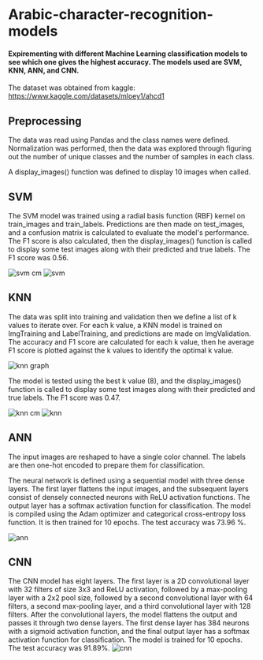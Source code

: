 # Arabic-character-recognition-models

#### Expirementing with different Machine Learning classification models to see which one gives the highest accuracy. The models used are SVM, KNN, ANN, and CNN.

The dataset was obtained from kaggle: https://www.kaggle.com/datasets/mloey1/ahcd1


## Preprocessing
The data was read using Pandas and the class names were defined. Normalization was performed, then the data was explored through figuring out the number of unique classes and the number of samples in each class.

A display_images() function was defined to display 10 images when called.



## SVM
The SVM model was trained using a radial basis function (RBF) kernel on train_images and train_labels. Predictions are then made on test_images, and a confusion matrix is calculated to evaluate the model's performance. The F1 score is also calculated, then the display_images() function is called to display some test images along with their predicted and true labels. 
The F1 score was 0.56.

![svm cm](https://github.com/sottohy/Arabic-character-recognition-models/assets/91037437/128b8c18-d611-485d-8260-440edfb7772b)
![svm](https://github.com/sottohy/Arabic-character-recognition-models/assets/91037437/648146c6-0767-4e8c-9819-8e83ba648832)



## KNN
The data was split into training and validation then we define a list of k values to iterate over. For each k value, a KNN model is trained on ImgTraining and LabelTraining, and predictions are made on ImgValidation. The accuracy and F1 score are calculated for each k value, then he average F1 score is plotted against the k values to identify the optimal k value. 

![knn graph](https://github.com/sottohy/Arabic-character-recognition-models/assets/91037437/2c5c51fa-9dd6-43f9-9136-3130d12d300a)

The model is tested using the best k value (8), and the display_images() function is called to display some test images along with their predicted and true labels. The F1 score was 0.47.

![knn cm](https://github.com/sottohy/Arabic-character-recognition-models/assets/91037437/828f2345-8a33-478b-bf79-fba1a16eed01)
![knn](https://github.com/sottohy/Arabic-character-recognition-models/assets/91037437/cf69c56e-b550-40db-911d-1238199e095d)



## ANN
The input images are reshaped to have a single color channel. The labels are then one-hot encoded to prepare them for classification.

The neural network is defined using a sequential model with three dense layers. The first layer flattens the input images, and the subsequent layers consist of densely connected neurons with ReLU activation functions. The output layer has a softmax activation function for classification. The model is compiled using the Adam optimizer and categorical cross-entropy loss function. It is then trained for 10 epochs. The test accuracy was 73.96 %.

![ann](https://github.com/sottohy/Arabic-character-recognition-models/assets/91037437/9c11a078-fca9-4685-b04b-a2e2a93b1ac9)



## CNN

The CNN model has eight layers. The first layer is a 2D convolutional layer with 32 filters of size 3x3 and ReLU activation, followed by a max-pooling layer with a 2x2 pool size, followed by a second convolutional layer with 64 filters, a second max-pooling layer, and a third convolutional layer with 128 filters. After the convolutional layers, the model flattens the output and passes it through two dense layers. The first dense layer has 384 neurons with a sigmoid activation function, and the final output layer has a softmax activation function for classification. The model is trained for 10 epochs. The test accuracy was 91.89%.
![cnn](https://github.com/sottohy/Arabic-character-recognition-models/assets/91037437/f50be2cd-25f2-4cbc-9039-91719e8a49be)




